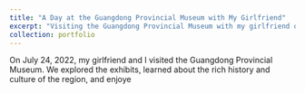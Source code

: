 ```yaml
---
title: "A Day at the Guangdong Provincial Museum with My Girlfriend"
excerpt: "Visiting the Guangdong Provincial Museum with my girlfriend on July 24, 2022.<br/><img src='/images/3.jpg'>"
collection: portfolio
---
```


On July 24, 2022, my girlfriend and I visited the Guangdong Provincial Museum. We explored the exhibits, learned about the rich history and culture of the region, and enjoye

